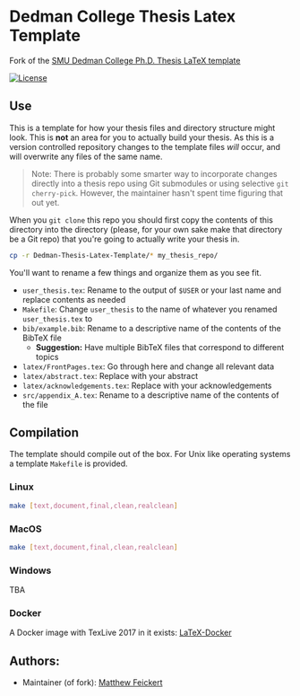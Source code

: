 # Dedman College Thesis Latex Template

Fork of the [SMU Dedman College Ph.D. Thesis LaTeX template](https://www.smu.edu/graduate/CurrentStudents/Graduation/DissThesisGuide)

[![License](https://img.shields.io/badge/License-BSD%203--Clause-blue.svg)](https://opensource.org/licenses/BSD-3-Clause)

## Use

This is a template for how your thesis files and directory structure might look. This is **not** an area for you to actually build your thesis. As this is a version controlled repository changes to the template files _will_ occur, and will overwrite any files of the same name.

> Note: There is probably some smarter way to incorporate changes directly into a thesis repo using Git submodules or using selective `git cherry-pick`. However, the maintainer hasn't spent time figuring that out yet.

When you `git clone` this repo you should first copy the contents of this directory into the directory (please, for your own sake make that directory be a Git repo) that you're going to actually write your thesis in.

```bash
cp -r Dedman-Thesis-Latex-Template/* my_thesis_repo/
```

You'll want to rename a few things and organize them as you see fit.

- `user_thesis.tex`: Rename to the output of `$USER` or your last name and replace contents as needed
- `Makefile`: Change `user_thesis` to the name of whatever you renamed `user_thesis.tex` to
- `bib/example.bib`: Rename to a descriptive name of the contents of the BibTeX file
   - **Suggestion:** Have multiple BibTeX files that correspond to different topics
- `latex/FrontPages.tex`: Go through here and change all relevant data
- `latex/abstract.tex`: Replace with your abstract
- `latex/acknowledgements.tex`: Replace with your acknowledgements
- `src/appendix_A.tex`: Rename to a descriptive name of the contents of the file

## Compilation

The template should compile out of the box. For Unix like operating systems a template `Makefile` is provided.

### Linux

```bash
make [text,document,final,clean,realclean]
```

### MacOS

```bash
make [text,document,final,clean,realclean]
```

### Windows

TBA

### Docker

A Docker image with TexLive 2017 in it exists: [LaTeX-Docker](https://hub.docker.com/r/matthewfeickert/latex-docker/)


## Authors:

 - Maintainer (of fork): [Matthew Feickert](http://www.matthewfeickert.com/)
